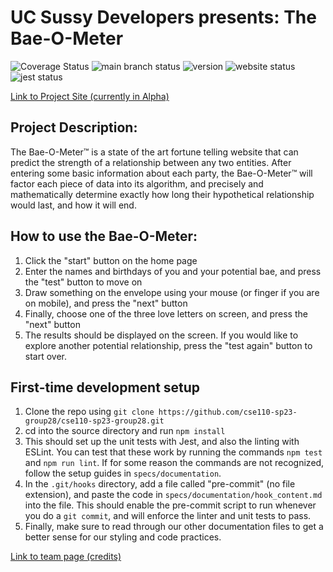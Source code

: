 # UC Sussy Developers presents: The Bae-O-Meter
![Coverage Status](https://coveralls.io/repos/github/cse110-sp23-group28/cse110-sp23-group28/badge.svg?branch=main)
![main branch status](https://img.shields.io/github/checks-status/cse110-sp23-group28/cse110-sp23-group28/main)
![version](https://img.shields.io/github/v/release/cse110-sp23-group28/cse110-sp23-group28?include_prereleases)
![website status](https://img.shields.io/website?url=https%3A%2F%2Fcse110-sp23-group28.github.io%2Fcse110-sp23-group28%2Fsource%2F)
![jest status](https://img.shields.io/github/actions/workflow/status/cse110-sp23-group28/cse110-sp23-group28/jest.yml)

[Link to Project Site (currently in Alpha)](https://cse110-sp23-group28.github.io/cse110-sp23-group28/source/)

## Project Description:
The Bae-O-Meter™ is a state of the art fortune telling website that can predict the strength of a relationship between any two entities. After entering some basic information about each party, the Bae-O-Meter™ will factor each piece of data into its algorithm, and precisely and mathematically determine exactly how long their hypothetical relationship would last, and how it will end.

## How to use the Bae-O-Meter:
1. Click the "start" button on the home page
2. Enter the names and birthdays of you and your potential bae, and press the "test" button to move on
3. Draw something on the envelope using your mouse (or finger if you are on mobile), and press the "next" button
4. Finally, choose one of the three love letters on screen, and press the "next" button
5. The results should be displayed on the screen. If you would like to explore another potential relationship, press the "test again" button to start over.

## First-time development setup
1. Clone the repo using `git clone https://github.com/cse110-sp23-group28/cse110-sp23-group28.git`
2. cd into the source directory and run `npm install`
3. This should set up the unit tests with Jest, and also the linting with ESLint. You can test that these work by running the commands `npm test` and `npm run lint`. If for some reason the commands are not recognized, follow the setup guides in `specs/documentation`.
4. In the `.git/hooks` directory, add a file called "pre-commit" (no file extension), and paste the code in `specs/documentation/hook_content.md` into the file. This should enable the pre-commit script to run whenever you do a `git commit`, and will enforce the linter and unit tests to pass.
5. Finally, make sure to read through our other documentation files to get a better sense for our styling and code practices.

[Link to team page (credits)](https://github.com/cse110-sp23-group28/cse110-sp23-group28/blob/main/admin/team.md)